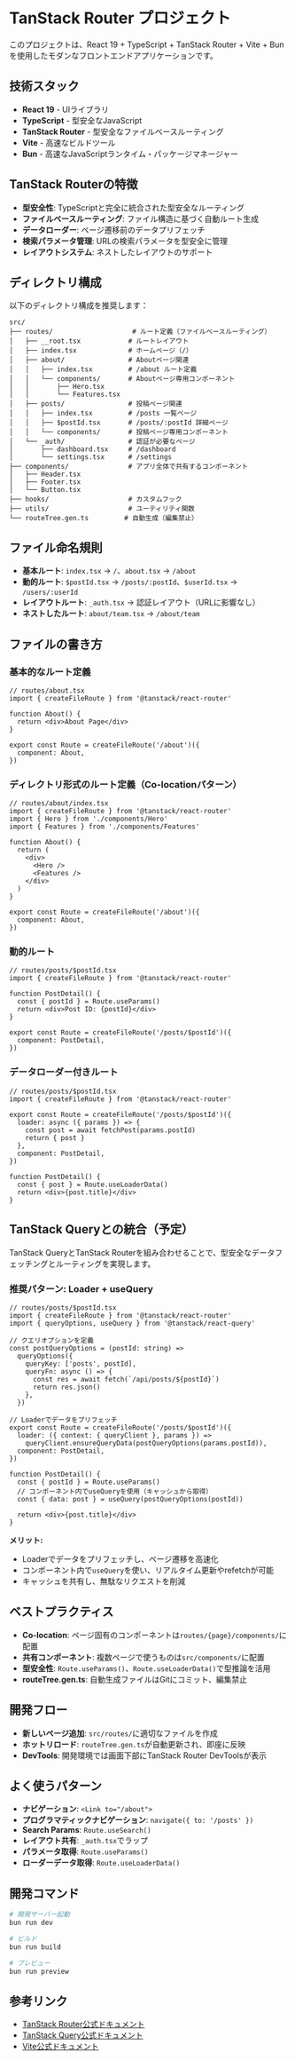 # TanStack Router プロジェクト

このプロジェクトは、React 19 + TypeScript + TanStack Router + Vite + Bunを使用したモダンなフロントエンドアプリケーションです。

## 技術スタック

- **React 19** - UIライブラリ
- **TypeScript** - 型安全なJavaScript
- **TanStack Router** - 型安全なファイルベースルーティング
- **Vite** - 高速なビルドツール
- **Bun** - 高速なJavaScriptランタイム・パッケージマネージャー

## TanStack Routerの特徴

- **型安全性**: TypeScriptと完全に統合された型安全なルーティング
- **ファイルベースルーティング**: ファイル構造に基づく自動ルート生成
- **データローダー**: ページ遷移前のデータプリフェッチ
- **検索パラメータ管理**: URLの検索パラメータを型安全に管理
- **レイアウトシステム**: ネストしたレイアウトのサポート

## ディレクトリ構成

以下のディレクトリ構成を推奨します：

```
src/
├── routes/                    # ルート定義（ファイルベースルーティング）
│   ├── __root.tsx            # ルートレイアウト
│   ├── index.tsx             # ホームページ（/）
│   ├── about/                # Aboutページ関連
│   │   ├── index.tsx         # /about ルート定義
│   │   └── components/       # Aboutページ専用コンポーネント
│   │       ├── Hero.tsx
│   │       └── Features.tsx
│   ├── posts/                # 投稿ページ関連
│   │   ├── index.tsx         # /posts 一覧ページ
│   │   ├── $postId.tsx       # /posts/:postId 詳細ページ
│   │   └── components/       # 投稿ページ専用コンポーネント
│   └── _auth/                # 認証が必要なページ
│       ├── dashboard.tsx     # /dashboard
│       └── settings.tsx      # /settings
├── components/               # アプリ全体で共有するコンポーネント
│   ├── Header.tsx
│   ├── Footer.tsx
│   └── Button.tsx
├── hooks/                    # カスタムフック
├── utils/                    # ユーティリティ関数
└── routeTree.gen.ts         # 自動生成（編集禁止）
```

## ファイル命名規則

- **基本ルート**: `index.tsx` → `/`、`about.tsx` → `/about`
- **動的ルート**: `$postId.tsx` → `/posts/:postId`、`$userId.tsx` → `/users/:userId`
- **レイアウトルート**: `_auth.tsx` → 認証レイアウト（URLに影響なし）
- **ネストしたルート**: `about/team.tsx` → `/about/team`

## ファイルの書き方

### 基本的なルート定義

```tsx
// routes/about.tsx
import { createFileRoute } from '@tanstack/react-router'

function About() {
  return <div>About Page</div>
}

export const Route = createFileRoute('/about')({
  component: About,
})
```

### ディレクトリ形式のルート定義（Co-locationパターン）

```tsx
// routes/about/index.tsx
import { createFileRoute } from '@tanstack/react-router'
import { Hero } from './components/Hero'
import { Features } from './components/Features'

function About() {
  return (
    <div>
      <Hero />
      <Features />
    </div>
  )
}

export const Route = createFileRoute('/about')({
  component: About,
})
```

### 動的ルート

```tsx
// routes/posts/$postId.tsx
import { createFileRoute } from '@tanstack/react-router'

function PostDetail() {
  const { postId } = Route.useParams()
  return <div>Post ID: {postId}</div>
}

export const Route = createFileRoute('/posts/$postId')({
  component: PostDetail,
})
```

### データローダー付きルート

```tsx
// routes/posts/$postId.tsx
import { createFileRoute } from '@tanstack/react-router'

export const Route = createFileRoute('/posts/$postId')({
  loader: async ({ params }) => {
    const post = await fetchPost(params.postId)
    return { post }
  },
  component: PostDetail,
})

function PostDetail() {
  const { post } = Route.useLoaderData()
  return <div>{post.title}</div>
}
```

## TanStack Queryとの統合（予定）

TanStack QueryとTanStack Routerを組み合わせることで、型安全なデータフェッチングとルーティングを実現します。

### 推奨パターン: Loader + useQuery

```tsx
// routes/posts/$postId.tsx
import { createFileRoute } from '@tanstack/react-router'
import { queryOptions, useQuery } from '@tanstack/react-query'

// クエリオプションを定義
const postQueryOptions = (postId: string) =>
  queryOptions({
    queryKey: ['posts', postId],
    queryFn: async () => {
      const res = await fetch(`/api/posts/${postId}`)
      return res.json()
    },
  })

// Loaderでデータをプリフェッチ
export const Route = createFileRoute('/posts/$postId')({
  loader: ({ context: { queryClient }, params }) =>
    queryClient.ensureQueryData(postQueryOptions(params.postId)),
  component: PostDetail,
})

function PostDetail() {
  const { postId } = Route.useParams()
  // コンポーネント内でuseQueryを使用（キャッシュから取得）
  const { data: post } = useQuery(postQueryOptions(postId))
  
  return <div>{post.title}</div>
}
```

**メリット:**
- Loaderでデータをプリフェッチし、ページ遷移を高速化
- コンポーネント内で`useQuery`を使い、リアルタイム更新やrefetchが可能
- キャッシュを共有し、無駄なリクエストを削減

## ベストプラクティス

- **Co-location**: ページ固有のコンポーネントは`routes/{page}/components/`に配置
- **共有コンポーネント**: 複数ページで使うものは`src/components/`に配置
- **型安全性**: `Route.useParams()`、`Route.useLoaderData()`で型推論を活用
- **routeTree.gen.ts**: 自動生成ファイルはGitにコミット、編集禁止

## 開発フロー

- **新しいページ追加**: `src/routes/`に適切なファイルを作成
- **ホットリロード**: `routeTree.gen.ts`が自動更新され、即座に反映
- **DevTools**: 開発環境では画面下部にTanStack Router DevToolsが表示

## よく使うパターン

- **ナビゲーション**: `<Link to="/about">`
- **プログラマティックナビゲーション**: `navigate({ to: '/posts' })`
- **Search Params**: `Route.useSearch()`
- **レイアウト共有**: `_auth.tsx`でラップ
- **パラメータ取得**: `Route.useParams()`
- **ローダーデータ取得**: `Route.useLoaderData()`

## 開発コマンド

```bash
# 開発サーバー起動
bun run dev

# ビルド
bun run build

# プレビュー
bun run preview
```

## 参考リンク

- [TanStack Router公式ドキュメント](https://tanstack.com/router)
- [TanStack Query公式ドキュメント](https://tanstack.com/query)
- [Vite公式ドキュメント](https://vitejs.dev/)
